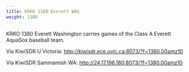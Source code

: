 ```yaml
---
title: KRKO 1380 Everett WAS
weight: 1380
---
```

KRKO 1380 Everett Washington carries games of the Class A
Everett AquaSox baseball team.

Via KiwiSDR U Victoria: http://kiwisdr.ece.uvic.ca:8073/?f=1380.00amz10

Via KiwiSDR Sammamish WA: http://24.17.196.180:8073/?f=1380.00amz10
